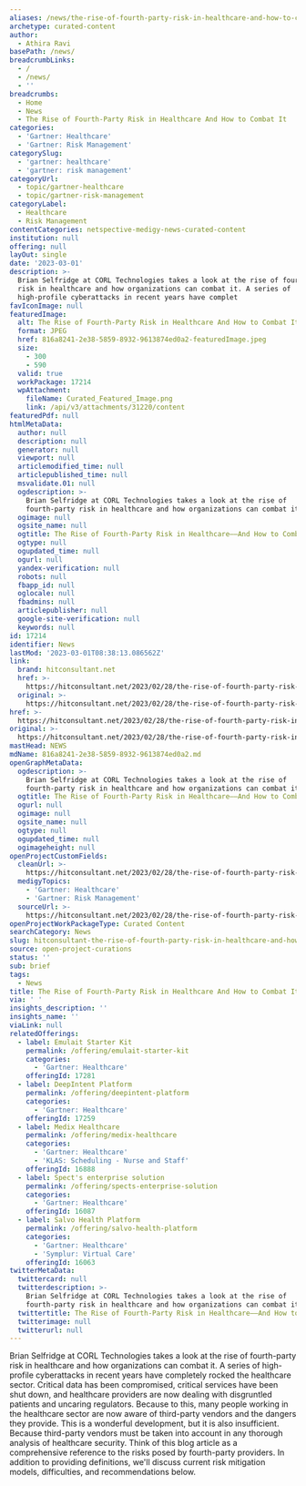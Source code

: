 ```yaml
---
aliases: /news/the-rise-of-fourth-party-risk-in-healthcare-and-how-to-combat-it
archetype: curated-content
author:
  - Athira Ravi
basePath: /news/
breadcrumbLinks:
  - /
  - /news/
  - ''
breadcrumbs:
  - Home
  - News
  - The Rise of Fourth-Party Risk in Healthcare And How to Combat It
categories:
  - 'Gartner: Healthcare'
  - 'Gartner: Risk Management'
categorySlug:
  - 'gartner: healthcare'
  - 'gartner: risk management'
categoryUrl:
  - topic/gartner-healthcare
  - topic/gartner-risk-management
categoryLabel:
  - Healthcare
  - Risk Management
contentCategories: netspective-medigy-news-curated-content
institution: null
offering: null
layOut: single
date: '2023-03-01'
description: >-
  Brian Selfridge at CORL Technologies takes a look at the rise of fourth-party
  risk in healthcare and how organizations can combat it. A series of
  high-profile cyberattacks in recent years have complet
favIconImage: null
featuredImage:
  alt: The Rise of Fourth-Party Risk in Healthcare And How to Combat It
  format: JPEG
  href: 816a8241-2e38-5859-8932-9613874ed0a2-featuredImage.jpeg
  size:
    - 300
    - 590
  valid: true
  workPackage: 17214
  wpAttachment:
    fileName: Curated_Featured_Image.png
    link: /api/v3/attachments/31220/content
featuredPdf: null
htmlMetaData:
  author: null
  description: null
  generator: null
  viewport: null
  articlemodified_time: null
  articlepublished_time: null
  msvalidate.01: null
  ogdescription: >-
    Brian Selfridge at CORL Technologies takes a look at the rise of
    fourth-party risk in healthcare and how organizations can combat it.
  ogimage: null
  ogsite_name: null
  ogtitle: The Rise of Fourth-Party Risk in Healthcare––And How to Combat It
  ogtype: null
  ogupdated_time: null
  ogurl: null
  yandex-verification: null
  robots: null
  fbapp_id: null
  oglocale: null
  fbadmins: null
  articlepublisher: null
  google-site-verification: null
  keywords: null
id: 17214
identifier: News
lastMod: '2023-03-01T08:38:13.086562Z'
link:
  brand: hitconsultant.net
  href: >-
    https://hitconsultant.net/2023/02/28/the-rise-of-fourth-party-risk-in-healthcare/
  original: >-
    https://hitconsultant.net/2023/02/28/the-rise-of-fourth-party-risk-in-healthcare/
href: >-
  https://hitconsultant.net/2023/02/28/the-rise-of-fourth-party-risk-in-healthcare/
original: >-
  https://hitconsultant.net/2023/02/28/the-rise-of-fourth-party-risk-in-healthcare/
mastHead: NEWS
mdName: 816a8241-2e38-5859-8932-9613874ed0a2.md
openGraphMetaData:
  ogdescription: >-
    Brian Selfridge at CORL Technologies takes a look at the rise of
    fourth-party risk in healthcare and how organizations can combat it.
  ogtitle: The Rise of Fourth-Party Risk in Healthcare––And How to Combat It
  ogurl: null
  ogimage: null
  ogsite_name: null
  ogtype: null
  ogupdated_time: null
  ogimageheight: null
openProjectCustomFields:
  cleanUrl: >-
    https://hitconsultant.net/2023/02/28/the-rise-of-fourth-party-risk-in-healthcare/
  medigyTopics:
    - 'Gartner: Healthcare'
    - 'Gartner: Risk Management'
  sourceUrl: >-
    https://hitconsultant.net/2023/02/28/the-rise-of-fourth-party-risk-in-healthcare/
openProjectWorkPackageType: Curated Content
searchCategory: News
slug: hitconsultant-the-rise-of-fourth-party-risk-in-healthcare-and-how-to-combat-it
source: open-project-curations
status: ''
sub: brief
tags:
  - News
title: The Rise of Fourth-Party Risk in Healthcare And How to Combat It
via: ' '
insights_description: ''
insights_name: ''
viaLink: null
relatedOfferings:
  - label: Emulait Starter Kit
    permalink: /offering/emulait-starter-kit
    categories:
      - 'Gartner: Healthcare'
    offeringId: 17281
  - label: DeepIntent Platform
    permalink: /offering/deepintent-platform
    categories:
      - 'Gartner: Healthcare'
    offeringId: 17259
  - label: Medix Healthcare
    permalink: /offering/medix-healthcare
    categories:
      - 'Gartner: Healthcare'
      - 'KLAS: Scheduling - Nurse and Staff'
    offeringId: 16888
  - label: Spect's enterprise solution
    permalink: /offering/spects-enterprise-solution
    categories:
      - 'Gartner: Healthcare'
    offeringId: 16087
  - label: Salvo Health Platform
    permalink: /offering/salvo-health-platform
    categories:
      - 'Gartner: Healthcare'
      - 'Symplur: Virtual Care'
    offeringId: 16063
twitterMetaData:
  twittercard: null
  twitterdescription: >-
    Brian Selfridge at CORL Technologies takes a look at the rise of
    fourth-party risk in healthcare and how organizations can combat it.
  twittertitle: The Rise of Fourth-Party Risk in Healthcare––And How to Combat It
  twitterimage: null
  twitterurl: null
---
```

<p>Brian Selfridge at CORL Technologies takes a look at the rise of fourth-party risk in healthcare and how organizations can combat it. A series of high-profile cyberattacks in recent years have completely rocked the healthcare sector. Critical data has been compromised, critical services have been shut down, and healthcare providers are now dealing with disgruntled patients and uncaring regulators. Because to this, many people working in the healthcare sector are now aware of third-party vendors and the dangers they provide. This is a wonderful development, but it is also insufficient. Because third-party vendors must be taken into account in any thorough analysis of healthcare security. Think of this blog article as a comprehensive reference to the risks posed by fourth-party providers. In addition to providing definitions, we'll discuss current risk mitigation models, difficulties, and recommendations below.</p>
